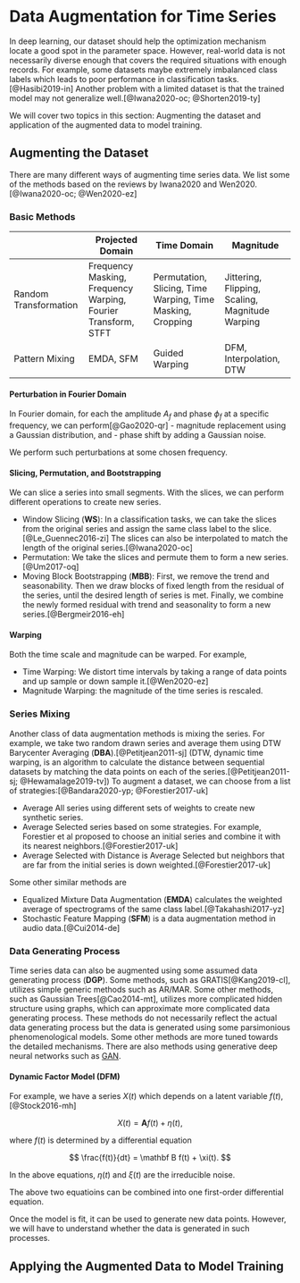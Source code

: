 # Data Augmentation for Time Series


In deep learning, our dataset should help the optimization mechanism locate a good spot in the parameter space. However, real-world data is not necessarily diverse enough that covers the required situations with enough records. For example, some datasets maybe extremely imbalanced class labels which leads to poor performance in classification tasks.[@Hasibi2019-in] Another problem with a limited dataset is that the trained model may not generalize well.[@Iwana2020-oc; @Shorten2019-ty]

We will cover two topics in this section: Augmenting the dataset and application of the augmented data to model training.

## Augmenting the Dataset

There are many different ways of augmenting time series data. We list some of the methods based on the reviews by Iwana2020 and Wen2020.[@Iwana2020-oc; @Wen2020-ez]

### Basic Methods

|   |  Projected Domain  | Time Domain | Magnitude |
|---|---|---|---|
| Random Transformation | Frequency Masking, Frequency Warping, Fourier Transform, STFT  | Permutation, Slicing, Time Warping, Time Masking, Cropping   | Jittering, Flipping, Scaling, Magnitude Warping  |
| Pattern Mixing  | EMDA, SFM  | Guided Warping  | DFM, Interpolation, DTW  |


#### Perturbation in Fourier Domain

In Fourier domain, for each the amplitude $A_f$ and phase $\phi_f$ at a specific frequency, we can perform[@Gao2020-qr]
    - magnitude replacement using a Gaussian distribution, and
    - phase shift by adding a Gaussian noise.

We perform such perturbations at some chosen frequency.

#### Slicing, Permutation, and Bootstrapping

We can slice a series into small segments. With the slices, we can perform different operations to create new series.

- Window Slicing (**WS**): In a classification tasks, we can take the slices from the original series and assign the same class label to the slice.[@Le_Guennec2016-zi] The slices can also be interpolated to match the length of the original series.[@Iwana2020-oc]
- Permutation: We take the slices and permute them to form a new series.[@Um2017-oq]
- Moving Block Bootstrapping (**MBB**): First, we remove the trend and seasonability. Then we draw blocks of fixed length from the residual of the series, until the desired length of series is met. Finally, we combine the newly formed residual with trend and seasonality to form a new series.[@Bergmeir2016-eh]

#### Warping

Both the time scale and magnitude can be warped. For example,

- Time Warping: We distort time intervals by taking a range of data points and up sample or down sample it.[@Wen2020-ez]
- Magnitude Warping: the magnitude of the time series is rescaled.

### Series Mixing

Another class of data augmentation methods is mixing the series. For example, we take two random drawn series and average them using DTW Barycenter Averaging (**DBA**).[@Petitjean2011-sj] (DTW, dynamic time warping, is an algorithm to calculate the distance between sequential datasets by matching the data points on each of the series.[@Petitjean2011-sj; @Hewamalage2019-tv]) To augment a dataset, we can choose from a list of strategies:[@Bandara2020-yp; @Forestier2017-uk]

- Average All series using different sets of weights to create new synthetic series.
- Average Selected series based on some strategies. For example, Forestier et al proposed to choose an initial series and combine it with its nearest neighbors.[@Forestier2017-uk]
- Average Selected with Distance is Average Selected but neighbors that are far from the initial series is down weighted.[@Forestier2017-uk]


Some other similar methods are

- Equalized Mixture Data Augmentation (**EMDA**) calculates the weighted average of spectrograms of the same class label.[@Takahashi2017-yz]
- Stochastic Feature Mapping (**SFM**) is a data augmentation method in audio data.[@Cui2014-de]



### Data Generating Process

Time series data can also be augmented using some assumed data generating process (**DGP**). Some methods, such as GRATIS[@Kang2019-cl], utilizes simple generic methods such as AR/MAR. Some other methods, such as Gaussian Trees[@Cao2014-mt], utilizes more complicated hidden structure using graphs, which can approximate more complicated data generating process. These methods do not necessarily reflect the actual data generating process but the data is generated using some parsimonious phenomenological models. Some other methods are more tuned towards the detailed mechanisms. There are also methods using generative deep neural networks such as [GAN](../self-supervised/adversarial/gan.md).

#### Dynamic Factor Model (**DFM**)

For example, we have a series $X(t)$ which depends on a latent variable $f(t)$,[@Stock2016-mh]

$$
X(t) = \mathbf A f(t) + \eta(t),
$$

where $f(t)$ is determined by a differential equation

$$
\frac{f(t)}{dt} = \mathbf B f(t) + \xi(t).
$$

In the above equations, $\eta(t)$ and $\xi(t)$ are the irreducible noise.

The above two equatioins can be combined into one first-order differential equation.

Once the model is fit, it can be used to generate new data points. However, we will have to understand whether the data is generated in such processes.

## Applying the Augmented Data to Model Training
